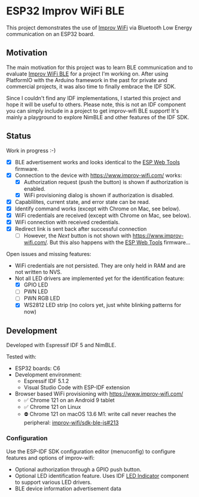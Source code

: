 
# ESP32 Improv WiFi BLE

This project demonstrates the use of [Improv WiFi](https://www.improv-wifi.com/) via Bluetooth Low Energy communication on an ESP32 board.

## Motivation

The main motivation for this project was to learn BLE communication and to evaluate [Improv WiFi BLE](https://www.improv-wifi.com/ble/) for a project I'm working on. After using PlatformIO with the Arduino framework in the past for private and commercial projects, it was also time to finally embrace the IDF SDK.

Since I couldn't find any IDF implementations, I started this project and hope it will be useful to others. Please note, this is not an IDF component you can simply include in a project to get improv-wifi BLE support! It's mainly a playground to explore NimBLE and other features of the IDF SDK.

## Status

Work in progress :-)

- [x] BLE advertisement works and looks identical to the [ESP Web Tools](https://esphome.github.io/esp-web-tools/) firmware.
- [x] Connection to the device with https://www.improv-wifi.com/ works:
  - [x] Authorization request (push the button) is shown if authorization is enabled.
  - [x] WiFi provisioning dialog is shown if authorization is disabled.
- [x] Capablilites, current state, and error state can be read.
- [x] Identify command works (except with Chrome on Mac, see below).
- [x] WiFi credentials are received (except with Chrome on Mac, see below).
- [x] WiFi connection with received credentials.
- [x] Redirect link is sent back after successful connection
  - [ ] However, the _Next_ button is not shown with https://www.improv-wifi.com/. But this also happens with the [ESP Web Tools](https://esphome.github.io/esp-web-tools/) firmware...

Open issues and missing features:
- WiFi credentials are not persisted. They are only held in RAM and are not written to NVS.
- Not all LED drivers are implemented yet for the identification feature:
  - [x] GPIO LED
  - [ ] PWN LED
  - [ ] PWN RGB LED
  - [x] WS2812 LED strip (no colors yet, just white blinking patterns for now)

## Development

Developed with Espressif IDF 5 and NimBLE.

Tested with:
- ESP32 boards: C6
- Development environment:
  - Espressif IDF 5.1.2
  - Visual Studio Code with ESP-IDF extension
- Browser based WiFi provisioning with https://www.improv-wifi.com/
  - ✅ Chrome 121 on an Android 9 tablet
  - ✅ Chrome 121 on Linux
  - ⛔️ Chrome 121 on macOS 13.6 M1: write call never reaches the peripheral: [improv-wifi/sdk-ble-js#213](https://github.com/improv-wifi/sdk-ble-js/issues/213)

### Configuration

Use the ESP-IDF SDK configuration editor (menuconfig) to configure features and options of improv-wifi:

- Optional authorization through a GPIO push button.
- Optional LED identification feature. Uses IDF [LED Indicator](https://docs.espressif.com/projects/esp-iot-solution/en/latest/display/led_indicator.html) component to support various LED drivers.
- BLE device information advertisement data
